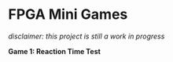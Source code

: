 # FPGA Mini Games
*disclaimer: this project is still a work in progress*

**Game 1: Reaction Time Test**